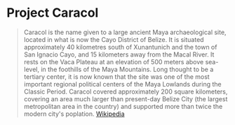 # Project Caracol

> Caracol is the name given to a large ancient Maya archaeological site, located in what is now the Cayo District of Belize. It is situated approximately 40 kilometres south of Xunantunich and the town of San Ignacio Cayo, and 15 kilometers away from the Macal River. It rests on the Vaca Plateau at an elevation of 500 meters above sea-level, in the foothills of the Maya Mountains. Long thought to be a tertiary center, it is now known that the site was one of the most important regional political centers of the Maya Lowlands during the Classic Period. Caracol covered approximately 200 square kilometers, covering an area much larger than present-day Belize City (the largest metropolitan area in the country) and supported more than twice the modern city's poplation. [Wikipedia](https://en.wikipedia.org/wiki/Caracol)


